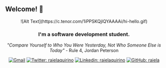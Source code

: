 ## Welcome! 👋

<div align="center">
![Alt Text](https://c.tenor.com/1iPPSKQjIQYAAAAi/hi-hello.gif)
<h3> I'm a software development student.</h3>

*"Compare Yourself to Who You Were Yesterday, Not Who Someone Else is Today"* - Rule 4, Jordan Peterson

[![Gmail](https://img.shields.io/twitter/url?label=email&logo=gmail&style=social&url=http%3A%2F%2Fmailto%3Astephanyn7%40gmail.com)](mailto:raielaquirino@gmail.com)
[![Twitter: raielaquirino](https://img.shields.io/twitter/follow/raielaquirino?style=social)](https://twitter.com/raielaquirino)
[![Linkedin: raielaquirino](https://img.shields.io/badge/-raielaquirino-blue?style=flat-square&logo=Linkedin&logoColor=white&link=https://www.linkedin.com/in/raielaquirino/)](https://www.linkedin.com/in/raielaquirino/)
[![GitHub: raiela](https://img.shields.io/github/followers/raiela?label=follow&style=social)](https://github.com/raiela)
</div>